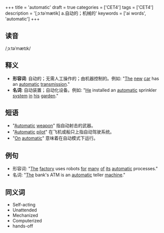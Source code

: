 +++
title = 'automatic'
draft = true
categories = ['CET4']
tags = ['CET4']
description = '[ˌɔːtəˈmætik] a.自动的；机械的'
keywords = ['ai words', 'automatic']
+++

## 读音
/ˌɔːtəˈmætɪk/

## 释义
- **形容词**: 自动的；无需人工操作的；由机器控制的。例如: "[The](/zh/post/the/) [new](/zh/post/new/) [car](/zh/post/car/) has an [automatic](/zh/post/automatic/) [transmission](/zh/post/transmission/)."
- **名词**: 自动装置；自动化设备。例如: "[He](/zh/post/he/) installed an [automatic](/zh/post/automatic/) sprinkler [system](/zh/post/system/) [in](/zh/post/in/) [his](/zh/post/his/) [garden](/zh/post/garden/)."

## 短语
- "[Automatic](/zh/post/automatic/) [weapon](/zh/post/weapon/)" 指自动射击的武器。
- "[Automatic](/zh/post/automatic/) [pilot](/zh/post/pilot/)" 在飞机或船只上指自动驾驶系统。
- "[On](/zh/post/on/) [automatic](/zh/post/automatic/)" 意味着在自动模式下运行。

## 例句
- 形容词: "[The](/zh/post/the/) [factory](/zh/post/factory/) uses robots [for](/zh/post/for/) [many](/zh/post/many/) [of](/zh/post/of/) [its](/zh/post/its/) [automatic](/zh/post/automatic/) processes."
- 名词: "[The](/zh/post/the/) bank's ATM is an [automatic](/zh/post/automatic/) teller [machine](/zh/post/machine/)."

## 同义词
- Self-acting
- Unattended
- Mechanized
- Computerized
- hands-off
